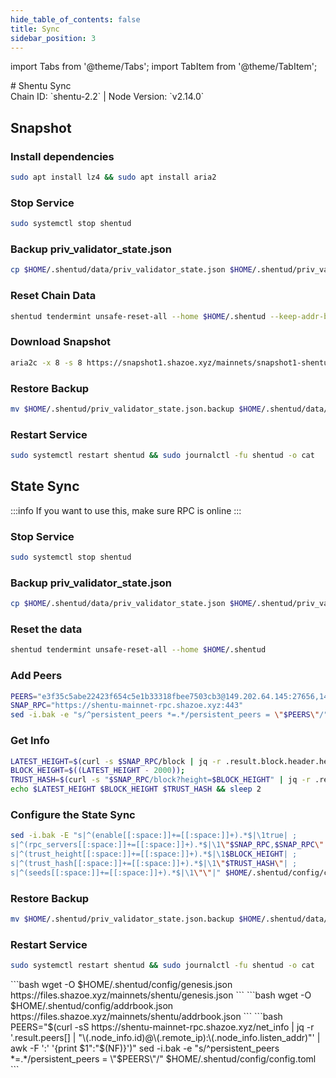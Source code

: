 ```yaml
---
hide_table_of_contents: false
title: Sync
sidebar_position: 3
---
```


import Tabs from '@theme/Tabs';
import TabItem from '@theme/TabItem';

<div className="h1-with-icon icon-shentu">
# Shentu Sync
</div>
<span className="sub-lines"> 
Chain ID: `shentu-2.2` | Node Version: `v2.14.0`
</span>

<Tabs>
  <TabItem value="snapshot" label="Snapshot" default>

## Snapshot

### Install dependencies

```bash
sudo apt install lz4 && sudo apt install aria2
```

### Stop Service

```bash
sudo systemctl stop shentud
```

### Backup priv_validator_state.json

```bash
cp $HOME/.shentud/data/priv_validator_state.json $HOME/.shentud/priv_validator_state.json.backup
```

### Reset Chain Data

```bash
shentud tendermint unsafe-reset-all --home $HOME/.shentud --keep-addr-book
```

### Download Snapshot

```bash
aria2c -x 8 -s 8 https://snapshot1.shazoe.xyz/mainnets/snapshot1-shentu.tar.lz4 && lz4 -c -d snapshot1-shentu.tar.lz4 | tar -x -C $HOME/.shentud && rm snapshot1-shentu.tar.lz4
```

### Restore Backup

```bash
mv $HOME/.shentud/priv_validator_state.json.backup $HOME/.shentud/data/priv_validator_state.json
```

### Restart Service

```bash
sudo systemctl restart shentud && sudo journalctl -fu shentud -o cat
```

  </TabItem>
  <TabItem value="state sync" label="State Sync">

## State Sync

:::info
If you want to use this, make sure RPC is online
:::

### Stop Service

```bash
sudo systemctl stop shentud
```

### Backup priv_validator_state.json

```bash
cp $HOME/.shentud/data/priv_validator_state.json $HOME/.shentud/priv_validator_state.json.backup
```

### Reset the data

```bash
shentud tendermint unsafe-reset-all --home $HOME/.shentud
```

### Add Peers

```bash
PEERS="e3f35c5abe22423f654c5e1b33318fbee7503cb3@149.202.64.145:27656,1480912d16f26b5ea1c4fea2496da95e44cbe845@65.109.115.226:14056,b6d870a3925baf56a70ea4d0a6a86f71d021257c@31.220.77.51:26656,722370de4cb68e3bcc7133b50e2c0e03110026de@209.145.56.75:26656,c7053b17cb50e6b190820fce2dc45b37ad479948@88.198.168.154:26656,c7f47b19bad10c2222ad528c73627a14e0108e9d@95.217.116.103:26456,a9f5bc2294cd41b3677337305309ae9687dfa8d5@8.208.44.201:26656,43b923d403b569575fbee4eef1c0fb0c5d39be2f@165.232.72.33:26656,20157e5c6538f1750618972db3c0d171dae8cf8c@209.159.150.62:26656,89757803f40da51678451735445ad40d5b15e059@169.155.169.81:26656,6abc14fdb30ea57be013a9021ffb75378fe4d11c@178.18.250.33:14056,3ca62ad1846b426835f28fd81ccd748007fb51c2@49.13.15.59:26656,4ba3f83efc53c834ba27eb22452840ee74aecf45@85.215.105.19:15604,1fa010a89dedf7dbb91c8239a4fe00c14ffe8715@161.97.133.184:26656,a8cd59ec2777e95d5b25278fd46f5069b2f8c25a@5.9.97.174:15607,d4cbdef21bde1fde444cd31f5a2842c76268f210@94.250.203.213:26656,207c47bed435e4174844064ef3f51ca35b059de2@5.189.128.119:26656,ed4db976ce074bfda0f436790f00e5a0716b4cc7@94.250.202.43:14056,32e2f9106d29ae9998c37e10adde030dbe223fb7@65.108.98.235:26956,e75aab6f20e0ac794e9aae1c18c89e428d381bda@195.201.167.242:26656,e3acfacbd8f08c8e61925a3363187b2737022407@47.253.53.245:26656,af55cb6531fd5e5818b374e312ee9f5b6ac471bb@65.21.167.185:14056,8888cb6071b560e2a5393394ea8d6babaaa33184@178.238.228.120:26656,94e911d79176c2ac90ce545b212429460dd34d5e@35.74.10.164:6656,9c0b20c318d0ee8f84475ad47afed59b24ba2ea4@95.217.193.17:26656,060027d3bc10ff7ebc1ec315ae5671c541e1568c@66.45.246.166:20016,3c1740cb7d646a31bc3236a7fb3cba1cc87eb08e@5.9.147.138:28656"
SNAP_RPC="https://shentu-mainnet-rpc.shazoe.xyz:443"
sed -i.bak -e "s/^persistent_peers *=.*/persistent_peers = \"$PEERS\"/" $HOME/.shentud/config/config.toml
```

### Get Info

```bash
LATEST_HEIGHT=$(curl -s $SNAP_RPC/block | jq -r .result.block.header.height);
BLOCK_HEIGHT=$((LATEST_HEIGHT - 2000));
TRUST_HASH=$(curl -s "$SNAP_RPC/block?height=$BLOCK_HEIGHT" | jq -r .result.block_id.hash)
echo $LATEST_HEIGHT $BLOCK_HEIGHT $TRUST_HASH && sleep 2
```

### Configure the State Sync

```bash
sed -i.bak -E "s|^(enable[[:space:]]+=[[:space:]]+).*$|\1true| ;
s|^(rpc_servers[[:space:]]+=[[:space:]]+).*$|\1\"$SNAP_RPC,$SNAP_RPC\"| ;
s|^(trust_height[[:space:]]+=[[:space:]]+).*$|\1$BLOCK_HEIGHT| ;
s|^(trust_hash[[:space:]]+=[[:space:]]+).*$|\1\"$TRUST_HASH\"| ;
s|^(seeds[[:space:]]+=[[:space:]]+).*$|\1\"\"|" $HOME/.shentud/config/config.toml
```

### Restore Backup

```bash
mv $HOME/.shentud/priv_validator_state.json.backup $HOME/.shentud/data/priv_validator_state.json
```

### Restart Service

```bash
sudo systemctl restart shentud && sudo journalctl -fu shentud -o cat
```

</TabItem>
<TabItem value="genesis" label="Genesis">
```bash
wget -O $HOME/.shentud/config/genesis.json https://files.shazoe.xyz/mainnets/shentu/genesis.json
```
</TabItem>
<TabItem value="Addrbook" label="Addrbook">
```bash
wget -O $HOME/.shentud/config/addrbook.json https://files.shazoe.xyz/mainnets/shentu/addrbook.json
```
</TabItem>
<TabItem value="peers" label="Peers">
```bash
PEERS="$(curl -sS https://shentu-mainnet-rpc.shazoe.xyz/net_info | jq -r '.result.peers[] | "\(.node_info.id)@\(.remote_ip):\(.node_info.listen_addr)"' | awk -F ':' '{print $1":"$(NF)}')"
sed -i.bak -e "s/^persistent_peers *=.*/persistent_peers = \"$PEERS\"/" $HOME/.shentud/config/config.toml
```
</TabItem>
</Tabs>
